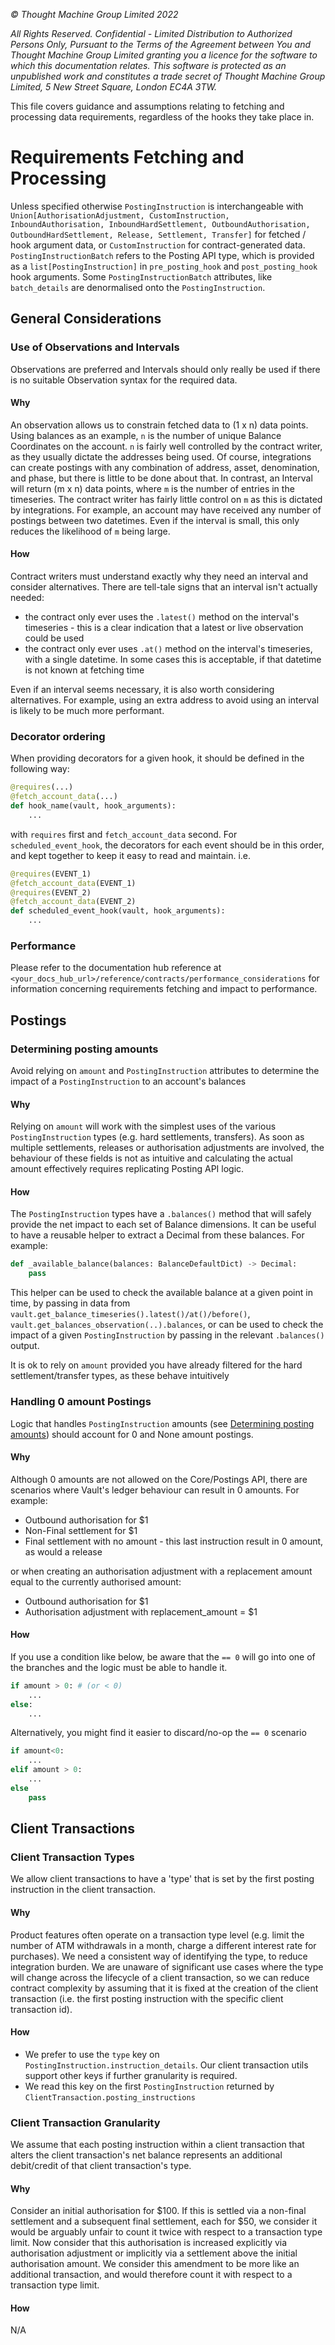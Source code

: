 _© Thought Machine Group Limited 2022_

_All Rights Reserved. Confidential - Limited Distribution to Authorized Persons Only, Pursuant to the Terms of the Agreement between You and Thought Machine Group Limited granting you a licence for the software to which this documentation relates. This software is protected as an unpublished work and constitutes a trade secret of Thought Machine Group Limited, 5 New Street Square, London EC4A 3TW._

This file covers guidance and assumptions relating to fetching and processing data requirements, regardless of the hooks they take place in.

# Requirements Fetching and Processing

Unless specified otherwise `PostingInstruction` is interchangeable with `Union[AuthorisationAdjustment, CustomInstruction, InboundAuthorisation, InboundHardSettlement, OutboundAuthorisation, OutboundHardSettlement, Release, Settlement, Transfer]` for fetched / hook argument data, or `CustomInstruction` for contract-generated data.
`PostingInstructionBatch` refers to the Posting API type, which is provided as a `list[PostingInstruction]` in `pre_posting_hook` and `post_posting_hook` hook arguments. Some `PostingInstructionBatch` attributes, like `batch_details` are denormalised onto the `PostingInstruction`.

## General Considerations

### Use of Observations and Intervals

Observations are preferred and Intervals should only really be used if there is no suitable Observation syntax for the required data.

#### Why

An observation allows us to constrain fetched data to (1 x n) data points. Using balances as an example,  `n` is the number of unique Balance Coordinates on the account. `n` is fairly well controlled by the contract writer, as they usually dictate the addresses being used. Of course, integrations can create postings with any combination of address, asset, denomination, and phase, but there is little to be done about that.
In contrast, an Interval will return (m x n) data points, where `m` is the number of entries in the timeseries. The contract writer has fairly little control on `m` as this is dictated by integrations. For example, an account may
have received any number of postings between two datetimes. Even if the interval is small, this only reduces the likelihood of `m` being large.

#### How

Contract writers must understand exactly why they need an interval and consider alternatives. There are tell-tale signs that an interval isn't actually needed:

- the contract only ever uses the `.latest()` method on the interval's timeseries - this is a clear indication that a latest or live observation could be used
- the contract only ever uses `.at()` method on the interval's timeseries, with a single datetime. In some cases this is acceptable, if that datetime is not known at fetching time

Even if an interval seems necessary, it is also worth considering alternatives. For example, using an extra address to avoid using an interval is likely to be much more performant.

### Decorator ordering

When providing decorators for a given hook, it should be defined in the following way:

```python
@requires(...)
@fetch_account_data(...)
def hook_name(vault, hook_arguments):
    ...
```

with `requires` first and `fetch_account_data` second. For `scheduled_event_hook`, the decorators for each event should be in this order, and kept together to keep it easy to read and maintain. i.e.

```python
@requires(EVENT_1)
@fetch_account_data(EVENT_1)
@requires(EVENT_2)
@fetch_account_data(EVENT_2)
def scheduled_event_hook(vault, hook_arguments):
    ...
```

### Performance

Please refer to the documentation hub reference at `<your_docs_hub_url>/reference/contracts/performance_considerations` for information concerning requirements fetching and impact to performance.

## Postings

### Determining posting amounts

Avoid relying on `amount` and `PostingInstruction` attributes to determine the impact of a `PostingInstruction` to an account's balances

#### Why

Relying on `amount` will work with the simplest uses of the various `PostingInstruction` types (e.g. hard settlements, transfers). As soon as multiple settlements, releases or authorisation adjustments are involved, the behaviour of these fields is not as intuitive and calculating the actual amount effectively requires replicating Posting API logic.

#### How

The `PostingInstruction` types have a `.balances()` method that will safely provide the net impact to each set of Balance dimensions. It can be useful to have a reusable helper to extract a Decimal from these balances. For example:

```python
def _available_balance(balances: BalanceDefaultDict) -> Decimal:
    pass
```

This helper can be used to check the available balance at a given point in time, by passing in data from `vault.get_balance_timeseries().latest()/at()/before()`, `vault.get_balances_observation(..).balances`, or can be used to check the impact of a given `PostingInstruction` by passing in the relevant `.balances()` output.

It is ok to rely on `amount` provided you have already filtered for the hard settlement/transfer types, as these behave intuitively

### Handling 0 amount Postings

Logic that handles `PostingInstruction` amounts (see [Determining posting amounts](#determining-posting-amounts)) should account for 0 and None amount postings.

#### Why

Although 0 amounts are not allowed on the Core/Postings API, there are scenarios where Vault's ledger behaviour can result in 0 amounts. For example:

- Outbound authorisation for $1
- Non-Final settlement for $1
- Final settlement with no amount - this last instruction result in 0 amount, as would a release

or when creating an authorisation adjustment with a replacement amount equal to the currently authorised amount:

- Outbound authorisation for $1
- Authorisation adjustment with replacement_amount = $1

#### How

If you use a condition like below, be aware that the `== 0` will go into one of the branches and the logic must be able to handle it.

```python
if amount > 0: # (or < 0)
    ...
else:
    ...
```

Alternatively, you might find it easier to discard/no-op the `== 0` scenario

```python
if amount<0:
    ...
elif amount > 0:
    ...
else
    pass
```

## Client Transactions

### Client Transaction Types

We allow client transactions to have a 'type' that is set by the first posting instruction in the client transaction.

#### Why

Product features often operate on a transaction type level (e.g. limit the number of ATM withdrawals in a month, charge a different interest rate for purchases). We need a consistent way of identifying the type, to reduce integration burden.
We are unaware of significant use cases where the type will change across the lifecycle of a client transaction, so we can reduce contract complexity by assuming that it is fixed at the creation of the client transaction (i.e. the first posting instruction with the specific client transaction id).

#### How

- We prefer to use the `type` key on `PostingInstruction.instruction_details`. Our client transaction utils support other keys if further granularity is required.
- We read this key on the first `PostingInstruction` returned by `ClientTransaction.posting_instructions`

### Client Transaction Granularity

We assume that each posting instruction within a client transaction that alters the client transaction's net balance represents an additional debit/credit of that client transaction's type.

#### Why

Consider an initial authorisation for $100. If this is settled via a non-final settlement and a subsequent final settlement, each for $50, we consider it would be arguably unfair to count it twice with respect to a transaction type limit.
Now consider that this authorisation is increased explicitly via authorisation adjustment or implicitly via a settlement above the initial authorisation amount. We consider this amendment to be more like an additional transaction, and would therefore count it with respect to a transaction type limit.

#### How

N/A
